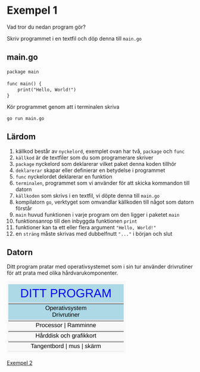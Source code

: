 # Exempel 1

Vad tror du nedan program gör?

Skriv programmet i en textfil och döp denna till `main.go`

## main.go

	package main

	func main() {
		print("Hello, World!")
	}

Kör programmet genom att i terminalen skriva

    go run main.go
	

## Lärdom

1. källkod består av `nyckelord`, exemplet ovan har två, `package` och `func`
1. `källkod` är de textfiler som du som programerare skriver
1. `package` nyckelord som deklarerar vilket paket denna koden tillhör
1. `deklarerar` skapar eller definierar en betydelse i programmet
1. `func` nyckelordet deklarerar en funktion
1. `terminalen`, programmet som vi använder för att skicka kommandon till datorn
1. `källkoden` som skrivs i en textfil, vi döpte denna till `main.go`
1. kompilatorn `go`, verktyget som omvandlar källkoden till något som datorn förstår
1. `main` huvud funktionen i varje program om den ligger i paketet `main`
1. funktionsanrop till den inbyggda funktionen `print`
1. funktioner kan ta ett eller flera argument `"Hello, World!"`
1. en `sträng` måste skrivas med dubbelfnutt `"..."` i början och slut


## Datorn

Ditt program pratar med operativsystemet som i sin tur använder
drivrutiner för att prata med olika hårdvarukomponenter.

![Översikt](overview.png)

[Exempel 2](../exempel2/README.md)
